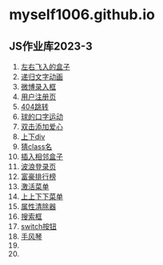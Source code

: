 # myself1006.github.io

## JS作业库2023-3

1. <a href="\dom\左右飞入的盒子\盒子.html" target="_blank"> 左右飞入的盒子 </a>
2. <a href="\bom\递归文字动画\递归文字动画.html" target="_blank">递归文字动画</a>
3. <a href="\event\微博录入框\微博录入框.html" target="_blank">微博录入框</a>
4. <a href="bom\用户注册页\reg.html" target="_blank">用户注册页</a>
5. <a href="\bom\404跳转\404.html" target="_blank">404跳转</a>
6. <a href="\dom\球口字运动\球.html" target="_blank">球的口字运动</a>
7. <a href="\event\双击添加目录\双击点赞.html" target="_blank">双击添加爱心</a>
8. <a href="\dom\div上下\div上下.html" target="_blank">上下div</a>
9. <a href="\js作业\3月2号\猜class名.html" target="_blank">猜class名</a>
10. <a href="\js作业\3月2号\插入相邻盒子.html" target="_blank">插入相邻盒子</a>
11. <a href="\js作业\3月2号\登录页.html" target="_blank">波浪登录页</a>
12. <a href="\js作业\3月2号\富豪排行榜.html" target="_blank">富豪排行榜</a>
13. <a href="\js作业\3月2号\激活菜单.html" target="_blank">激活菜单</a>
14. <a href="\js作业\3月2号\上上下下的菜单.html" target="_blank">上上下下菜单</a>
15. <a href="\js作业\3月2号\属性清除器.html" target="_blank">属性清除器</a>
16. <a href="\js作业\3月2号\搜索框.html" target="_blank">搜索框</a>
17. <a href="\js作业\3月2号\switch按钮.html" target="_blank">switch按钮</a>
18. <a href="" target="_blank">手风琴</a>
19. <a href="" target="_blank"></a>
20. <a href="" target="_blank"></a>


